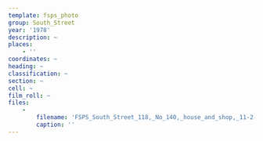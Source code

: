 ```yaml
---
template: fsps_photo
group: South_Street
year: '1978'
description: ~
places:
    - ''
coordinates: ~
heading: ~
classification: ~
section: ~
cell: ~
film_roll: ~
files:
    -
        filename: 'FSPS_South_Street_118,_No_140,_house_and_shop,_11-2-D,_1978.png'
        caption: ''
---
```

